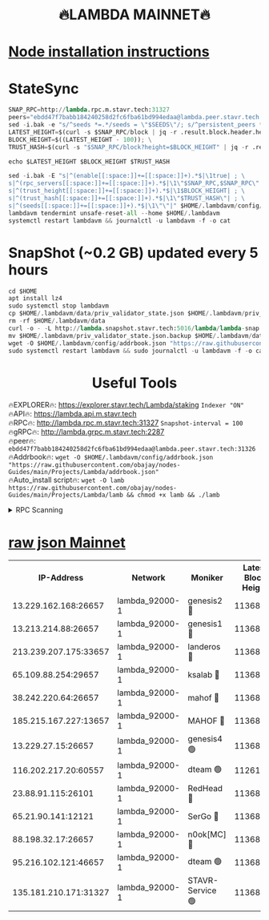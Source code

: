 <h1 align="center"> 🔥LAMBDA MAINNET🔥</h1>


[Node installation instructions](https://github.com/obajay/nodes-Guides/tree/main/Projects/Lambda)
=


# StateSync
```python
SNAP_RPC=http://lambda.rpc.m.stavr.tech:31327
peers="ebdd47f7babb184240258d2fc6fba61bd994edaa@lambda.peer.stavr.tech:31326" 
sed -i.bak -e "s/^seeds *=.*/seeds = \"$SEEDS\"/; s/^persistent_peers *=.*/persistent_peers = \"$PEERS\"/" $HOME/.lambdavm/config/config.toml
LATEST_HEIGHT=$(curl -s $SNAP_RPC/block | jq -r .result.block.header.height); \
BLOCK_HEIGHT=$((LATEST_HEIGHT - 100)); \
TRUST_HASH=$(curl -s "$SNAP_RPC/block?height=$BLOCK_HEIGHT" | jq -r .result.block_id.hash)

echo $LATEST_HEIGHT $BLOCK_HEIGHT $TRUST_HASH

sed -i.bak -E "s|^(enable[[:space:]]+=[[:space:]]+).*$|\1true| ; \
s|^(rpc_servers[[:space:]]+=[[:space:]]+).*$|\1\"$SNAP_RPC,$SNAP_RPC\"| ; \
s|^(trust_height[[:space:]]+=[[:space:]]+).*$|\1$BLOCK_HEIGHT| ; \
s|^(trust_hash[[:space:]]+=[[:space:]]+).*$|\1\"$TRUST_HASH\"| ; \
s|^(seeds[[:space:]]+=[[:space:]]+).*$|\1\"\"|" $HOME/.lambdavm/config/config.toml
lambdavm tendermint unsafe-reset-all --home $HOME/.lambdavm
systemctl restart lambdavm && journalctl -u lambdavm -f -o cat

```
# SnapShot (~0.2 GB) updated every 5 hours
```python
cd $HOME
apt install lz4
sudo systemctl stop lambdavm
cp $HOME/.lambdavm/data/priv_validator_state.json $HOME/.lambdavm/priv_validator_state.json.backup
rm -rf $HOME/.lambdavm/data
curl -o - -L http://lambda.snapshot.stavr.tech:5016/lambda/lambda-snap.tar.lz4 | lz4 -c -d - | tar -x -C $HOME/.lambdavm --strip-components 2
mv $HOME/.lambdavm/priv_validator_state.json.backup $HOME/.lambdavm/data/priv_validator_state.json
wget -O $HOME/.lambdavm/config/addrbook.json "https://raw.githubusercontent.com/obajay/nodes-Guides/main/Projects/Lambda/addrbook.json"
sudo systemctl restart lambdavm && sudo journalctl -u lambdavm -f -o cat
```
 <h1 align="center"> Useful Tools</h1>

🔥EXPLORER🔥:      https://explorer.stavr.tech/Lambda/staking	        `Indexer "ON"` \
🔥API🔥: 			 		 https://lambda.api.m.stavr.tech \
🔥RPC🔥:           http://lambda.rpc.m.stavr.tech:31327	              `Snapshot-interval = 100` \
🔥gRPC🔥:          http://lambda.grpc.m.stavr.tech:2287 \
🔥peer🔥:					 `ebdd47f7babb184240258d2fc6fba61bd994edaa@lambda.peer.stavr.tech:31326` \
🔥Addrbook🔥:    ```wget -O $HOME/.lambdavm/config/addrbook.json "https://raw.githubusercontent.com/obajay/nodes-Guides/main/Projects/Lambda/addrbook.json"``` \
🔥Auto_install script🔥: ```wget -O lamb https://raw.githubusercontent.com/obajay/nodes-Guides/main/Projects/Lambda/lamb && chmod +x lamb && ./lamb```


<details>
<summary>RPC Scanning</summary>

<h2 align="center"> We scan nodes in real time every 4 hours. And we provide the final result of RPC endpoints.
We cannot influence the operation of these nodes in any way. </h2>


```python
If Voting Power is higher than 0 --> then the Node is a validator of the network and may be subject to attack and be a potential threat to the chain.
```
```python
We marked such validators with a red symbol
```

</details>

[raw json Mainnet](https://rpc-check.lambm.stavr.tech/lambm/rpc-lambm-result.json)
=


<table><tr><th>IP-Address</th><th>Network</th><th>Moniker</th><th>Latest Block Height</th><th>Earliest Block Height</th><th>Catching Up</th><th>Tx Index</th><th>Voting Power</th><th>Scan Time</th></tr><tr><td>13.229.162.168:26657</td><td>lambda_92000-1</td><td>genesis2 🔴</td><td>11368319</td><td>1</td><td>False</td><td>on</td><td>16754466</td><td>2024-01-27T01:47:39.640841134UTC</td></tr><tr><td>13.213.214.88:26657</td><td>lambda_92000-1</td><td>genesis1 🔴</td><td>11368319</td><td>1</td><td>False</td><td>on</td><td>107835</td><td>2024-01-27T01:47:44.644477879UTC</td></tr><tr><td>213.239.207.175:33657</td><td>lambda_92000-1</td><td>landeros 🔴</td><td>11368317</td><td>8136001</td><td>False</td><td>off</td><td>1397066</td><td>2024-01-27T01:47:34.021902930UTC</td></tr><tr><td>65.109.88.254:29657</td><td>lambda_92000-1</td><td>ksalab 🔴</td><td>11368320</td><td>8715001</td><td>False</td><td>on</td><td>510465</td><td>2024-01-27T01:47:47.899585697UTC</td></tr><tr><td>38.242.220.64:26657</td><td>lambda_92000-1</td><td>mahof 🔴</td><td>11368316</td><td>10131001</td><td>False</td><td>off</td><td>770350</td><td>2024-01-27T01:47:27.271497883UTC</td></tr><tr><td>185.215.167.227:13657</td><td>lambda_92000-1</td><td>MAHOF 🔴</td><td>11368319</td><td>10134001</td><td>False</td><td>on</td><td>2051510</td><td>2024-01-27T01:47:43.376458220UTC</td></tr><tr><td>13.229.27.15:26657</td><td>lambda_92000-1</td><td>genesis4 🟢</td><td>11368319</td><td>11043001</td><td>False</td><td>on</td><td>0</td><td>2024-01-27T01:47:43.025471709UTC</td></tr><tr><td>116.202.217.20:60557</td><td>lambda_92000-1</td><td>dteam 🟢</td><td>11261207</td><td>11223001</td><td>False</td><td>on</td><td>0</td><td>2024-01-27T01:47:27.590033571UTC</td></tr><tr><td>23.88.91.115:26101</td><td>lambda_92000-1</td><td>RedHead 🔴</td><td>11368317</td><td>11268317</td><td>False</td><td>off</td><td>553202</td><td>2024-01-27T01:47:34.249161723UTC</td></tr><tr><td>65.21.90.141:12121</td><td>lambda_92000-1</td><td>SerGo 🔴</td><td>11368321</td><td>11268321</td><td>False</td><td>off</td><td>10611968</td><td>2024-01-27T01:47:50.378909251UTC</td></tr><tr><td>88.198.32.17:26657</td><td>lambda_92000-1</td><td>n0ok[MC] 🔴</td><td>11368321</td><td>11268321</td><td>False</td><td>off</td><td>1578630</td><td>2024-01-27T01:47:53.379316068UTC</td></tr><tr><td>95.216.102.121:46657</td><td>lambda_92000-1</td><td>dteam 🟢</td><td>11368320</td><td>11364001</td><td>False</td><td>off</td><td>0</td><td>2024-01-27T01:47:47.584005084UTC</td></tr><tr><td>135.181.210.171:31327</td><td>lambda_92000-1</td><td>STAVR-Service 🟢</td><td>11368320</td><td>11364901</td><td>False</td><td>on</td><td>0</td><td>2024-01-27T01:47:47.150594015UTC</td></tr></table>
